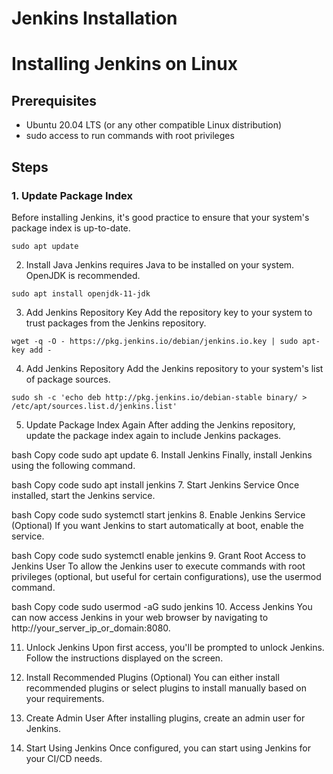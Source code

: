 # Jenkins Installation

# Installing Jenkins on Linux

## Prerequisites
- Ubuntu 20.04 LTS (or any other compatible Linux distribution)
- sudo access to run commands with root privileges

## Steps

### 1. Update Package Index
Before installing Jenkins, it's good practice to ensure that your system's package index is up-to-date.
```
sudo apt update
```
2. Install Java
Jenkins requires Java to be installed on your system. OpenJDK is recommended.
```
sudo apt install openjdk-11-jdk
```

3. Add Jenkins Repository Key
Add the repository key to your system to trust packages from the Jenkins repository.
```
wget -q -O - https://pkg.jenkins.io/debian/jenkins.io.key | sudo apt-key add -
```

4. Add Jenkins Repository
Add the Jenkins repository to your system's list of package sources.
```
sudo sh -c 'echo deb http://pkg.jenkins.io/debian-stable binary/ > /etc/apt/sources.list.d/jenkins.list'
```

5. Update Package Index Again
After adding the Jenkins repository, update the package index again to include Jenkins packages.

bash
Copy code
sudo apt update
6. Install Jenkins
Finally, install Jenkins using the following command.

bash
Copy code
sudo apt install jenkins
7. Start Jenkins Service
Once installed, start the Jenkins service.

bash
Copy code
sudo systemctl start jenkins
8. Enable Jenkins Service (Optional)
If you want Jenkins to start automatically at boot, enable the service.

bash
Copy code
sudo systemctl enable jenkins
9. Grant Root Access to Jenkins User
To allow the Jenkins user to execute commands with root privileges (optional, but useful for certain configurations), use the usermod command.

bash
Copy code
sudo usermod -aG sudo jenkins
10. Access Jenkins
You can now access Jenkins in your web browser by navigating to http://your_server_ip_or_domain:8080.

11. Unlock Jenkins
Upon first access, you'll be prompted to unlock Jenkins. Follow the instructions displayed on the screen.

12. Install Recommended Plugins (Optional)
You can either install recommended plugins or select plugins to install manually based on your requirements.

13. Create Admin User
After installing plugins, create an admin user for Jenkins.

14. Start Using Jenkins
Once configured, you can start using Jenkins for your CI/CD needs.
